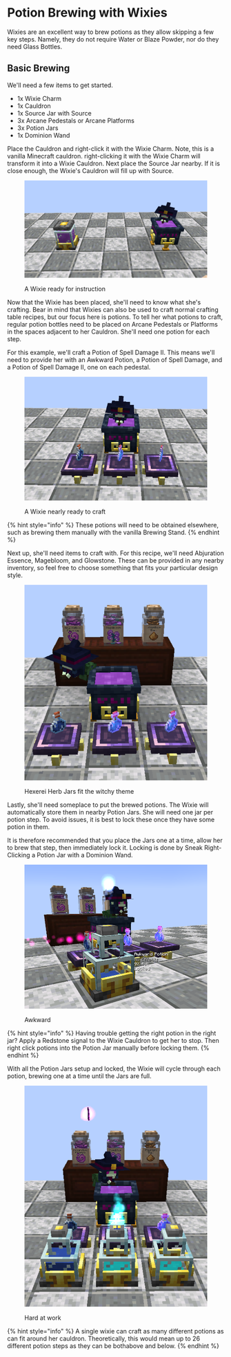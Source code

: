 # Potion Brewing with Wixies

Wixies are an excellent way to brew potions as they allow skipping a few key steps. Namely, they do not require Water or Blaze Powder, nor do they need Glass Bottles.

## Basic Brewing

We'll need a few items to get started.&#x20;

* 1x Wixie Charm
* 1x Cauldron
* 1x Source Jar with Source
* 3x Arcane Pedestals or Arcane Platforms
* 3x Potion Jars
* 1x Dominion Wand

Place the Cauldron and right-click it with the Wixie Charm. Note, this is a vanilla Minecraft cauldron. right-clicking it with the Wixie Charm will transform it into a Wixie Cauldron. Next place the Source Jar nearby. If it is close enough, the Wixie's Cauldron will fill up with Source.

<figure><img src="../../.gitbook/assets/image.png" alt=""><figcaption><p>A Wixie ready for instruction</p></figcaption></figure>

Now that the Wixie has been placed, she'll need to know what she's crafting. Bear in mind that Wixies can also be used to craft normal crafting table recipes, but our focus here is potions. To tell her what potions to craft, regular potion bottles need to be placed on Arcane Pedestals or Platforms in the spaces adjacent to her Cauldron. She'll need one potion for each step.

For this example, we'll craft a Potion of Spell Damage II. This means we'll need to provide her with an Awkward Potion, a Potion of Spell Damage, and a Potion of Spell Damage II, one on each pedestal.&#x20;

<figure><img src="../../.gitbook/assets/image (2).png" alt=""><figcaption><p>A Wixie nearly ready to craft</p></figcaption></figure>

{% hint style="info" %}
These potions will need to be obtained elsewhere, such as brewing them manually with the vanilla Brewing Stand.&#x20;
{% endhint %}

Next up, she'll need items to craft with. For this recipe, we'll need Abjuration Essence, Magebloom, and Glowstone. These can be provided in any nearby inventory, so feel free to choose something that fits your particular design style.&#x20;

<figure><img src="../../.gitbook/assets/image (3).png" alt=""><figcaption><p>Hexerei Herb Jars fit the witchy theme</p></figcaption></figure>

Lastly, she'll need someplace to put the brewed potions. The Wixie will automatically store them in nearby Potion Jars. She will need one jar per potion step. To avoid issues, it is best to lock these once they have some potion in them.&#x20;

It is therefore recommended that you place the Jars one at a time, allow her to brew that step, then immediately lock it. Locking is done by Sneak Right-Clicking a Potion Jar with a Dominion Wand.&#x20;

<figure><img src="../../.gitbook/assets/image (4).png" alt=""><figcaption><p>Awkward</p></figcaption></figure>

{% hint style="info" %}
Having trouble getting the right potion in the right jar? Apply a Redstone signal to the Wixie Cauldron to get her to stop. Then right click potions into the Potion Jar manually before locking them.
{% endhint %}

With all the Potion Jars setup and locked, the Wixie will cycle through each potion, brewing one at a time until the Jars are full.&#x20;

<figure><img src="../../.gitbook/assets/image (6).png" alt=""><figcaption><p>Hard at work</p></figcaption></figure>

{% hint style="info" %}
A single wixie can craft as many different potions as can fit around her cauldron. Theoretically, this would mean up to 26 different potion steps as they can be bothabove and below.
{% endhint %}
